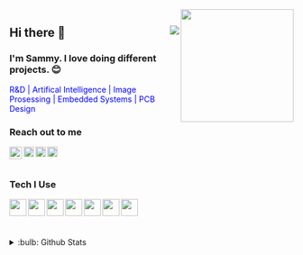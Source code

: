 <img src = "https://media.giphy.com/media/IcZhFmufozDCij3p22/giphy.gif" align="right" width="200" height="200">

## Hi there :wave:   <img src= "https://komarev.com/ghpvc/?username=Sammy-py" align ="right">
### I'm Sammy. I love doing different projects. :blush:

<font color="blue"> R&D | Artifical Intelligence | Image Prosessing | Embedded Systems | PCB Design</font>

### **Reach out to me**

[<img height="22" width="22" src="https://unpkg.com/simple-icons@v6/icons/youtube.svg" align ="left" />][youtube]

[<img height="18" width="18" src="https://unpkg.com/simple-icons@v6/icons/linkedin.svg" align ="left" />][Linkedin]

[<img height="18" width="18" src="https://unpkg.com/simple-icons@v6/icons/instagram.svg" align ="left" />][instagram]

[<img height="18" width="18" src="https://unpkg.com/simple-icons@v6/icons/googledrive.svg" align ="left" />][cv]

<br />
<br />

### Tech I Use


<img height="30" width="30" src = "https://miro.medium.com/max/691/1*VSQ0XEywxSgZBwW05GsZtw.png" align ="left" />

<img height="30" width="30" src = "https://encrypted-tbn0.gstatic.com/images?q=tbn:ANd9GcR-pkZLfV7FbW_74u__gpfD3Z3OLQWAwLUcN8ckbFNvQcsZmlRyr55k42HOEmBJ8t_gWpk&usqp=CAU" align ="left" />


<img height="30" width="30" src = "https://3.bp.blogspot.com/-yvrV6MUueGg/ToICp0YIDPI/AAAAAAAAADg/SYKg4dWpyC43AAfrDwBTR0VYmYT0QshEgCPcBGAYYCw/s1600/OpenCV_Logo.png" align ="left"/>

<img height="30" width="30" src = "https://static.javatpoint.com/tutorial/keras/images/keras.png" align ="left" />

<img height="30" width="30" src = "https://fullfreecracked.com/wp-content/uploads/2019/03/Arduino-1.8.9-Crack-Mac-With-Serial-Key-Free-Download.jpg" align ="left" />

<img height="30" width="30" src = "https://www.3cx.de/wp-content/uploads/2019/05/raspberry-pi.jpg" align ="left" />


<img height="30" width="30" src = "https://easyeda.com/images/easyeda-thumbnail.png?id=d5ed1fe5930602975df1" align ="left" />


<br />
<br />



<br />
<br />

<details>
<summary> :bulb: Github Stats </summary>
<img src= "https://github-readme-stats.vercel.app/api/top-langs/?username=Sammy-py&layout=compact">
<details>























[youtube]: https://www.youtube.com/channel/UCEKHyJ-_v6T46iRXdM2m33A
[Linkedin]: https://www.linkedin.com/in/sami-ozlu-38k23e01a/
[instagram]: https://www.instagram.com/sami.ozlu/?hl=en
[cv]: https://drive.google.com/drive/folders/1cYoTTUIw6vVH3W2JiO8Tyn2q1fKIhIeb?usp=sharing